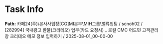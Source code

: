 # Task Info

**Path:** 카페24(주)\본사사업장\[CG]MI본부\MIH그룹\밸류업팀 / scnoh02 / [282994] 국내광고 환불(크리테오) 업무(카드 요청시) _ 로컬 CMC 어드민 고객관리창 크리테오 메모 정보 입력하기 / 2025-08-01_00-00-00

